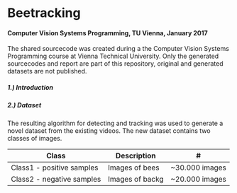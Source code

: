 # Beetracking
#### Computer Vision Systems Programming, TU Vienna, January 2017

The shared sourcecode was created during a the Computer Vision Systems Programming course at Vienna Technical University. 
Only the generated sourcecodes and report are part of this repository, original and generated datasets are not published. 

##### 1.) Introduction

##### 2.) Dataset
The resulting algorithm for detecting and tracking was used to generate a novel dataset from the existing videos.
The new dataset contains two classes of images.

Class | Description | #
--- | --- | ---
| Class1 - positive samples  | Images of bees  | ~30.000 images |
| Class2 - negative samples  | Images of backg | ~20.000 images |
